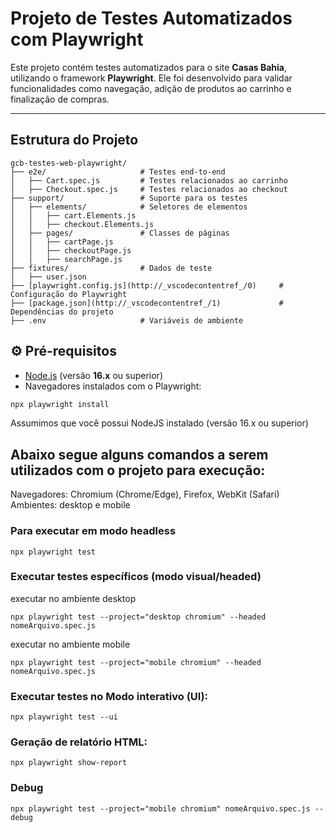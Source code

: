 # Projeto de Testes Automatizados com Playwright

Este projeto contém testes automatizados para o site **Casas Bahia**, utilizando o framework **Playwright**. Ele foi desenvolvido para validar funcionalidades como navegação, adição de produtos ao carrinho e finalização de compras.

---

## **Estrutura do Projeto**

```plaint
gcb-testes-web-playwright/
├── e2e/                     # Testes end-to-end
│   ├── Cart.spec.js         # Testes relacionados ao carrinho
│   ├── Checkout.spec.js     # Testes relacionados ao checkout
├── support/                 # Suporte para os testes
│   ├── elements/            # Seletores de elementos
│   │   ├── cart.Elements.js
│   │   ├── checkout.Elements.js
│   ├── pages/               # Classes de páginas
│   │   ├── cartPage.js
│   │   ├── checkoutPage.js
│   │   ├── searchPage.js
├── fixtures/                # Dados de teste
│   ├── user.json
├── [playwright.config.js](http://_vscodecontentref_/0)     # Configuração do Playwright
├── [package.json](http://_vscodecontentref_/1)             # Dependências do projeto
├── .env                     # Variáveis de ambiente
```
## ⚙️ Pré-requisitos

- [Node.js](https://nodejs.org/) (versão **16.x** ou superior)
- Navegadores instalados com o Playwright:

```bash
npx playwright install
```

Assumimos que você possui NodeJS instalado (versão 16.x ou superior)

## Abaixo segue alguns comandos a serem utilizados com o projeto para execução:
Navegadores: Chromium (Chrome/Edge), Firefox, WebKit (Safari)
Ambientes: desktop e mobile
### Para executar em modo headless
```
npx playwright test
```
### Executar testes específicos (modo visual/headed) 
executar no ambiente desktop
```
npx playwright test --project="desktop chromium" --headed nomeArquivo.spec.js
```
executar no ambiente mobile
```
npx playwright test --project="mobile chromium" --headed nomeArquivo.spec.js
```
### Executar testes no Modo interativo (UI): 
```
npx playwright test --ui
```

### Geração de relatório HTML:
```
npx playwright show-report
```

### Debug
```
npx playwright test --project="mobile chromium" nomeArquivo.spec.js --debug
```
